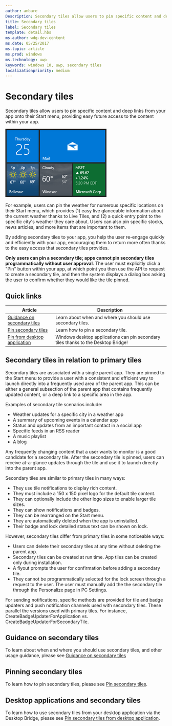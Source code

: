 ```yaml
---
author: anbare
Description: Secondary tiles allow users to pin specific content and deep links from your app onto their Start menu, providing easy future access to the content within your app.
title: Secondary tiles
label: Secondary tiles
template: detail.hbs
ms.author: wdg-dev-content
ms.date: 05/25/2017
ms.topic: article
ms.prod: windows
ms.technology: uwp
keywords: windows 10, uwp, secondary tiles
localizationpriority: medium
---
```


# Secondary tiles
<link rel="stylesheet" href="https://az835927.vo.msecnd.net/sites/uwp/Resources/css/custom.css">

Secondary tiles allow users to pin specific content and deep links from your app onto their Start menu, providing easy future access to the content within your app.

![Screenshot of secondary tiles](images/secondarytiles.png)

For example, users can pin the weather for numerous specific locations on their Start menu, which provides (1) easy live glanceable information about the current weather thanks to Live Tiles, and (2) a quick entry point to the specific city's weather they care about. Users can also pin specific stocks, news articles, and more items that are important to them.

By adding secondary tiles to your app, you help the user re-engage quickly and efficiently with your app, encouraging them to return more often thanks to the easy access that secondary tiles provides.

**Only users can pin a secondary tile; apps cannot pin secondary tiles programmatically without user approval**. The user must explicitly click a "Pin" button within your app, at which point you then use the API to request to create a secondary tile, and then the system displays a dialog box asking the user to confirm whether they would like the tile pinned.

## Quick links

| Article | Description |
| --- | --- |
| [Guidance on secondary tiles](secondary-tiles-guidance.md) | Learn about when and where you should use secondary tiles. |
| [Pin secondary tiles](secondary-tiles-pinning.md) | Learn how to pin a secondary tile. |
| [Pin from desktop application](secondary-tiles-desktop-pinning.md) | Windows desktop applications can pin secondary tiles thanks to the Desktop Bridge! |


## Secondary tiles in relation to primary tiles

Secondary tiles are associated with a single parent app. They are pinned to the Start menu to provide a user with a consistent and efficient way to launch directly into a frequently used area of the parent app. This can be either a general subsection of the parent app that contains frequently updated content, or a deep link to a specific area in the app.

Examples of secondary tile scenarios include:

* Weather updates for a specific city in a weather app
* A summary of upcoming events in a calendar app
* Status and updates from an important contact in a social app
* Specific feeds in an RSS reader
* A music playlist
* A blog

Any frequently changing content that a user wants to monitor is a good candidate for a secondary tile. After the secondary tile is pinned, users can receive at-a-glance updates through the tile and use it to launch directly into the parent app.

Secondary tiles are similar to primary tiles in many ways:

* They use tile notifications to display rich content.
* They must include a 150 x 150 pixel logo for the default tile content.
* They can optionally include the other logo sizes to enable larger tile sizes.
* They can show notifications and badges.
* They can be rearranged on the Start menu.
* They are automatically deleted when the app is uninstalled.
* Their badge and lock detailed status text can be shown on lock.

However, secondary tiles differ from primary tiles in some noticeable ways:

* Users can delete their secondary tiles at any time without deleting the parent app.
* Secondary tiles can be created at run time. App tiles can be created only during installation.
* A flyout prompts the user for confirmation before adding a secondary tile.
* They cannot be programmatically selected for the lock screen through a request to the user. The user must manually add the the secondary tile through the Personalize page in PC Settings.

For sending notifications, specific methods are provided for tile and badge updaters and push notification channels used with secondary tiles. These parallel the versions used with primary tiles. For instance, CreateBadgeUpdaterForApplication vs. CreateBadgeUpdaterForSecondaryTile.


## Guidance on secondary tiles
To learn about when and where you should use secondary tiles, and other usage guidance, please see [Guidance on secondary tiles](secondary-tiles-guidance.md)


## Pinning secondary tiles
To learn how to pin secondary tiles, please see [Pin secondary tiles](secondary-tiles-pinning.md).


## Desktop applications and secondary tiles
To learn how to use secondary tiles from your desktop application via the Desktop Bridge, please see [Pin secondary tiles from desktop application](secondary-tiles-desktop-pinning.md).
